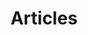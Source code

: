 ---
title: "Articles"
permalink: /posts/
layout: home
author_profile: true
tagline: "통계와 데이터사이언스 전반에 대해 다양한 분야를 공부하고 있습니다."
header:
    overlay_color: "rgb(10, 75, 119)"
    overlay_filter: 0.3
---